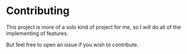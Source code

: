 # Contributing
This project is more of a solo kind of project for me, so I will do all of the implementing of features.

But feel free to open an issue if you wish to contribute.
